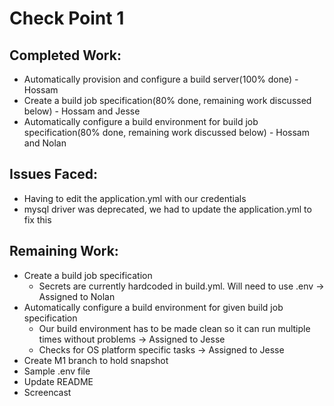 # Check Point 1

## Completed Work:
* Automatically provision and configure a build server(100% done) - Hossam
* Create a build job specification(80% done, remaining work discussed below) - Hossam and Jesse
* Automatically configure a build environment for build job specification(80% done, remaining work discussed below) - Hossam and Nolan

## Issues Faced:
* Having to edit the application.yml with our credentials
* mysql driver was deprecated, we had to update the application.yml to fix this

## Remaining Work:
* Create a build job specification
  * Secrets are currently hardcoded in build.yml. Will need to use .env -> Assigned to Nolan
* Automatically configure a build environment for given build job specification
  * Our build environment has to be made clean so it can run multiple times without problems -> Assigned to Jesse
  * Checks for OS platform specific tasks -> Assigned to Jesse
* Create M1 branch to hold snapshot
* Sample .env file
* Update README
* Screencast
